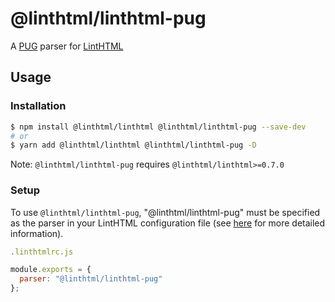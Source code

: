 # @linthtml/linthtml-pug

A [PUG](https://pugjs.org/) parser for [LintHTML](https://github.com/linthtml/linthtml)

## Usage

### Installation

```sh
$ npm install @linthtml/linthtml @linthtml/linthtml-pug --save-dev
# or
$ yarn add @linthtml/linthtml @linthtml/linthtml-pug -D
```

Note: `@linthtml/linthtml-pug` requires `@linthtml/linthtml>=0.7.0`

### Setup

To use `@linthtml/linthtml-pug`, "@linthtml/linthtml-pug" must be specified as the parser in your LintHTML configuration file (see [here](#) for more detailed information).

```js
.linthtmlrc.js

module.exports = {
  parser: "@linthtml/linthtml-pug"
};
```
